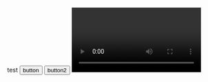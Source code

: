 <script>
    "use strict";
    // 映像をストリーミングする
    const mediaStreamConstraints = {
        video: true,
        audio: true
    };

    // ストリームが読み込まれる動画要素
    const localVideo = document.querySelector("video");

    // 動画で再生されるlocalStream。
    let localStream;

    // video要素にMediaStreamを追加する処理。
    function gotLocalMediaStream(mediaStream) {
        localStream = mediaStream;
	console.log(document.querySelector("video"));
        localVideo.srcObject = mediaStream;
	window.alert("button 1　OK");
    }

    // エラー処理
    function handleLocalMediaStreamError(error) {
        console.log("navigator.getUserMedia error: ", error);
	window.alert("navigator.getUserMedia error: ", error);
    }

    function buttonClick(){
        navigator.mediaDevices
  　　　　　　　　　　　　　　　　.getUserMedia(mediaStreamConstraints)
  　　　　　　　　　　　　　　　　.then(gotLocalMediaStream)
  　　　　　　　　　　　　　　　　.catch(handleLocalMediaStreamError);
   }
    function button2Click(){
        navigator.getUserMedia({video: true, audio: false},
	    function(stream) {
	        window.alert("button2 worked");
                var video = document.querySelector('video');
                video.srcObject = stream;
                video.onloadedmetadata = function(e) {
                    video.play();
                };
            },
	    function(err) {
	        window.alert("button2 not worked");
                window.alert("The following error occurred: " + err.name);
            }
       );
   }
</script>

<h> test </h>
<input type="button" value="button" onclick="buttonClick()">
<input type="button" value="button2" onclick="button2Click()">
<video autoplay playsinline></video>
